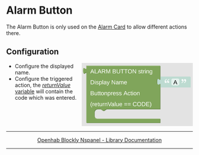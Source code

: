 # Alarm Button

The Alarm Button is only used on the [Alarm Card](blockLibrary_nspanel_cards_cardAlarm.md) to allow different actions there.

## Configuration

[<img src="img/blockLibrary_nspanel_helpers_alarmButton.png" align="right" width="300">](img/blockLibrary_nspanel_helpers_alarmButton.png)

- Configure the displayed name.
- Configure the triggered action, the [*returnValue* variable](blockLibrary_nspanel_helpers_returnValue.md) will contain the code which was entered.

<br clear="right"/>

---

[<p style="text-align: center;">Openhab Blockly Nspanel - Library Documentation</p>](README.md)

---
